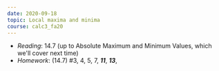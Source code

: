 ```yaml
---
date: 2020-09-18
topic: Local maxima and minima
course: calc3_fa20
---
```


- *Reading*: 14.7 (up to Absolute Maximum and Minimum Values, which we'll cover next time)
- *Homework*: (14.7) #3, 4, 5, 7, ***11***, ***13***, 
